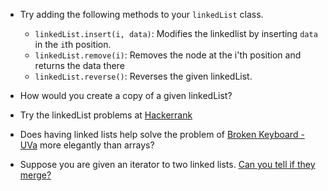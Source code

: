 * Try adding the following methods to your `linkedList` class.
  * `linkedList.insert(i, data)`: Modifies the linkedlist by inserting `data` in the `i`th position.
  * `linkedList.remove(i)`: Removes the node at the i'th position and returns the data there
  * `linkedList.reverse()`: Reverses the given linkedList.

* How would you create a copy of a given linkedList?

* Try the linkedList problems at [Hackerrank](https://www.hackerrank.com/domains/data-structures/linked-lists/1)
* Does having linked lists help solve the problem of [Broken Keyboard - UVa](https://uva.onlinejudge.org/index.php?option=com_onlinejudge&Itemid=8&page=show_problem&problem=3139) more elegantly than arrays?
* Suppose you are given an iterator to two linked lists. [Can you tell if they merge?](https://stackoverflow.com/questions/1594061/check-if-two-linked-lists-merge-if-so-where)
